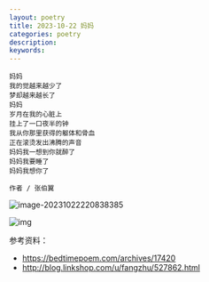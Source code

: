 ```yaml
---
layout: poetry
title: 2023-10-22 妈妈
categories: poetry
description: 
keywords: 
---
```




```
妈妈
我的觉越来越少了
梦却越来越长了
妈妈
岁月在我的心脏上
挂上了一口夜半的钟
我从你那里获得的躯体和骨血
正在滚烫发出沸腾的声音
妈妈我一想到你就醉了
妈妈我要睡了
妈妈我想你了

作者 / 张伯翼
```



![image-20231022220838385](http://beangogo.cn/assets/images/artcles/2023-10-22--妈妈.assets/image-20231022220838385.png)

![img](http://beangogo.cn/assets/images/artcles/2023-10-22--妈妈.assets/2023-10-22.png)

参考资料：

- https://bedtimepoem.com/archives/17420
- http://blog.linkshop.com/u/fangzhu/527862.html
